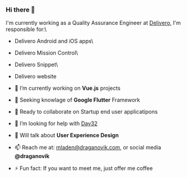 ### Hi there 👋

I'm currently working as a Quality Assurance Engineer at [Delivero](https://Delivero.rs), I'm responsible for:\
- Delivero Android and iOS apps\
- Delivero Mission Control\
- Delivero Snippet\
- Delivero website

- 🔭 I’m currently working on **Vue.js** projects
- 🌱 Seeking knowlage of **Google Flutter** Framework
- 👯 Ready to collaborate on Startup end user applicatipons 
- 🤔 I’m looking for help with [Day32](https://github.com/draganovik/Day32)
- 💬 Will talk about **User Experience Design**
- 📫 Reach me at: mladen@draganovik.com, or social media **@draganovik**
- ⚡ Fun fact: If you want to meet me, just offer me coffee

